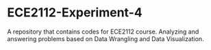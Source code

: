# ECE2112-Experiment-4
A repository that contains codes for ECE2112 course. Analyzing and answering problems based on Data Wrangling and Data Visualization.
